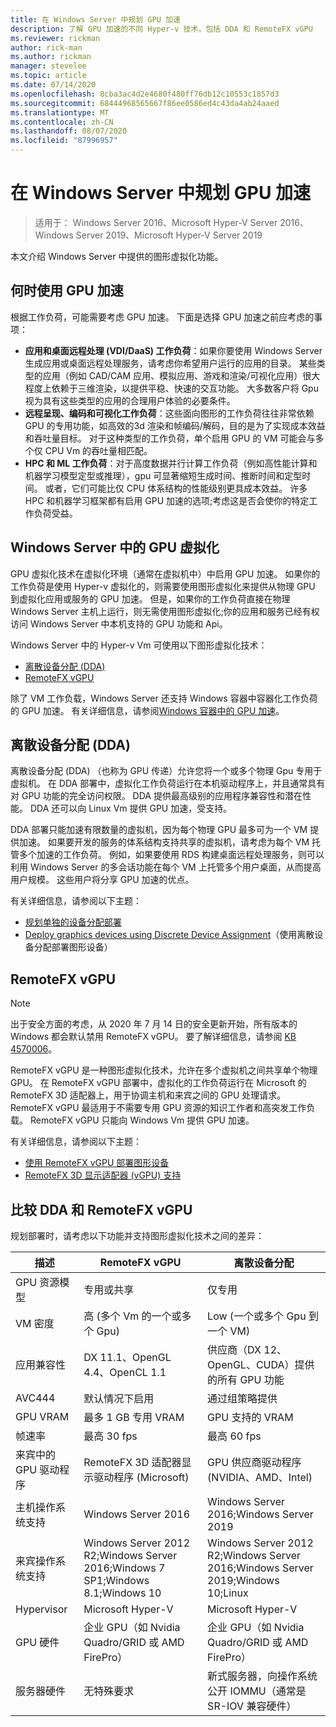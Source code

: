 ```yaml
---
title: 在 Windows Server 中规划 GPU 加速
description: 了解 GPU 加速的不同 Hyper-v 技术，包括 DDA 和 RemoteFX vGPU
ms.reviewer: rickman
author: rick-man
ms.author: rickman
manager: stevelee
ms.topic: article
ms.date: 07/14/2020
ms.openlocfilehash: 8cba3ac4d2e4680f480ff76db12c10553c1857d3
ms.sourcegitcommit: 68444968565667f86ee0586ed4c43da4ab24aaed
ms.translationtype: MT
ms.contentlocale: zh-CN
ms.lasthandoff: 08/07/2020
ms.locfileid: "87996957"
---
```

# <a name="plan-for-gpu-acceleration-in-windows-server"></a>在 Windows Server 中规划 GPU 加速

> 适用于： Windows Server 2016、Microsoft Hyper-V Server 2016、Windows Server 2019、Microsoft Hyper-V Server 2019

本文介绍 Windows Server 中提供的图形虚拟化功能。

## <a name="when-to-use-gpu-acceleration"></a>何时使用 GPU 加速

根据工作负荷，可能需要考虑 GPU 加速。 下面是选择 GPU 加速之前应考虑的事项：

- **应用和桌面远程处理 (VDI/DaaS) 工作负荷**：如果你要使用 Windows Server 生成应用或桌面远程处理服务，请考虑你希望用户运行的应用的目录。 某些类型的应用（例如 CAD/CAM 应用、模拟应用、游戏和渲染/可视化应用）很大程度上依赖于三维渲染，以提供平稳、快速的交互功能。 大多数客户将 Gpu 视为具有这些类型的应用的合理用户体验的必要条件。
- **远程呈现、编码和可视化工作负荷**：这些面向图形的工作负荷往往非常依赖 GPU 的专用功能，如高效的3d 渲染和帧编码/解码，目的是为了实现成本效益和吞吐量目标。 对于这种类型的工作负荷，单个启用 GPU 的 VM 可能会与多个仅 CPU Vm 的吞吐量相匹配。
- **HPC 和 ML 工作负荷**：对于高度数据并行计算工作负荷（例如高性能计算和机器学习模型定型或推理），gpu 可显著缩短生成时间、推断时间和定型时间。 或者，它们可能比仅 CPU 体系结构的性能级别更具成本效益。 许多 HPC 和机器学习框架都有启用 GPU 加速的选项;考虑这是否会使你的特定工作负荷受益。

## <a name="gpu-virtualization-in-windows-server"></a>Windows Server 中的 GPU 虚拟化

GPU 虚拟化技术在虚拟化环境（通常在虚拟机中）中启用 GPU 加速。 如果你的工作负荷是使用 Hyper-v 虚拟化的，则需要使用图形虚拟化来提供从物理 GPU 到虚拟化应用或服务的 GPU 加速。 但是，如果你的工作负荷直接在物理 Windows Server 主机上运行，则无需使用图形虚拟化;你的应用和服务已经有权访问 Windows Server 中本机支持的 GPU 功能和 Api。

Windows Server 中的 Hyper-v Vm 可使用以下图形虚拟化技术：

- [离散设备分配 (DDA) ](#discrete-device-assignment-dda)
- [RemoteFX vGPU](#remotefx-vgpu)

除了 VM 工作负载，Windows Server 还支持 Windows 容器中容器化工作负荷的 GPU 加速。 有关详细信息，请参阅[Windows 容器中的 GPU 加速](/virtualization/windowscontainers/deploy-containers/gpu-acceleration)。

## <a name="discrete-device-assignment-dda"></a>离散设备分配 (DDA) 

离散设备分配 (DDA) （也称为 GPU 传递）允许您将一个或多个物理 Gpu 专用于虚拟机。 在 DDA 部署中，虚拟化工作负荷运行在本机驱动程序上，并且通常具有对 GPU 功能的完全访问权限。 DDA 提供最高级别的应用程序兼容性和潜在性能。 DDA 还可以向 Linux Vm 提供 GPU 加速，受支持。

DDA 部署只能加速有限数量的虚拟机，因为每个物理 GPU 最多可为一个 VM 提供加速。 如果要开发的服务的体系结构支持共享的虚拟机，请考虑为每个 VM 托管多个加速的工作负荷。 例如，如果要使用 RDS 构建桌面远程处理服务，则可以利用 Windows Server 的多会话功能在每个 VM 上托管多个用户桌面，从而提高用户规模。 这些用户将分享 GPU 加速的优点。

有关详细信息，请参阅以下主题：

- [规划单独的设备分配部署](plan-for-deploying-devices-using-discrete-device-assignment.md)
- [Deploy graphics devices using Discrete Device Assignment](../deploy/Deploying-graphics-devices-using-dda.md)（使用离散设备分配部署图形设备）

## <a name="remotefx-vgpu"></a>RemoteFX vGPU

> [!NOTE]
> 出于安全方面的考虑，从 2020 年 7 月 14 日的安全更新开始，所有版本的 Windows 都会默认禁用 RemoteFX vGPU。 要了解详细信息，请参阅 [KB 4570006](https://support.microsoft.com/help/4570006)。

RemoteFX vGPU 是一种图形虚拟化技术，允许在多个虚拟机之间共享单个物理 GPU。 在 RemoteFX vGPU 部署中，虚拟化的工作负荷运行在 Microsoft 的 RemoteFX 3D 适配器上，用于协调主机和来宾之间的 GPU 处理请求。 RemoteFX vGPU 最适用于不需要专用 GPU 资源的知识工作者和高突发工作负载。 RemoteFX vGPU 只能向 Windows Vm 提供 GPU 加速。

有关详细信息，请参阅以下主题：

- [使用 RemoteFX vGPU 部署图形设备](../deploy/deploy-graphics-devices-using-remotefx-vgpu.md)
- [RemoteFX 3D 显示适配器 (vGPU) 支持](../../../remote/remote-desktop-services/rds-supported-config.md#remotefx-3d-video-adapter-vgpu-support)

## <a name="comparing-dda-and-remotefx-vgpu"></a>比较 DDA 和 RemoteFX vGPU

规划部署时，请考虑以下功能并支持图形虚拟化技术之间的差异：

| 描述 | RemoteFX vGPU | 离散设备分配 |
|--|--|--|
| GPU 资源模型 | 专用或共享 | 仅专用 |
| VM 密度 | 高 (多个 Vm 的一个或多个 Gpu)  | Low (一个或多个 Gpu 到一个 VM)  |
| 应用兼容性 | DX 11.1、OpenGL 4.4、OpenCL 1.1 | 供应商（DX 12、OpenGL、CUDA）提供的所有 GPU 功能 |
| AVC444 | 默认情况下启用 | 通过组策略提供 |
| GPU VRAM | 最多 1 GB 专用 VRAM | GPU 支持的 VRAM |
| 帧速率 | 最高 30 fps | 最高 60 fps |
| 来宾中的 GPU 驱动程序 | RemoteFX 3D 适配器显示驱动程序 (Microsoft) | GPU 供应商驱动程序 (NVIDIA、AMD、Intel)  |
| 主机操作系统支持 | Windows Server 2016 | Windows Server 2016;Windows Server 2019 |
| 来宾操作系统支持 | Windows Server 2012 R2;Windows Server 2016;Windows 7 SP1;Windows 8.1;Windows 10 | Windows Server 2012 R2;Windows Server 2016;Windows Server 2019;Windows 10;Linux |
| Hypervisor | Microsoft Hyper-V | Microsoft Hyper-V |
| GPU 硬件 | 企业 GPU（如 Nvidia Quadro/GRID 或 AMD FirePro） | 企业 GPU（如 Nvidia Quadro/GRID 或 AMD FirePro） |
| 服务器硬件 | 无特殊要求 | 新式服务器，向操作系统公开 IOMMU（通常是 SR-IOV 兼容硬件） |